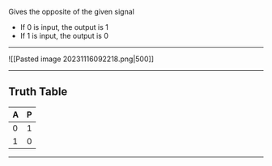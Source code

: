 Gives the opposite of the given signal
- If 0 is input, the output is 1
- If 1 is input, the output is 0
-----

![[Pasted image 20231116092218.png|500]]

-----

## Truth Table

| **A** | **P** |
|---|---|
| 0 | 1 |
| 1 | 0 |

-----
## 